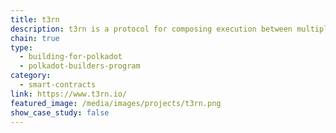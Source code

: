 ```yaml
---
title: t3rn
description: t3rn is a protocol for composing execution between multiple blockchains.
chain: true
type:
  - building-for-polkadot
  - polkadot-builders-program
category:
  - smart-contracts
link: https://www.t3rn.io/
featured_image: /media/images/projects/t3rn.png
show_case_study: false
---
```


